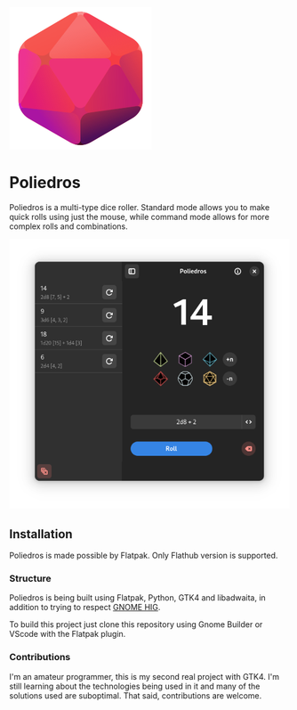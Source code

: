 ![Icon](data/icons/hicolor/scalable/apps/io.github.kriptolix.Poliedros.svg)

# Poliedros

Poliedros is a multi-type dice roller. Standard mode allows you to make quick rolls using just the mouse, while command mode allows for more complex rolls and combinations.

![image](data/screenshots/dark-basic-sidebar.png)

## Installation

Poliedros is made possible by Flatpak. Only Flathub version is supported.

### Structure

Poliedros is being built using Flatpak, Python, GTK4 and libadwaita, in addition to trying to respect [GNOME HIG](https://developer.gnome.org/hig/).

To build this project just clone this repository using Gnome Builder or VScode with the Flatpak plugin.

### Contributions

I'm an amateur programmer, this is my second real project with GTK4. I'm still learning about the technologies being used in it and many of the solutions used are suboptimal. That said, contributions are welcome.